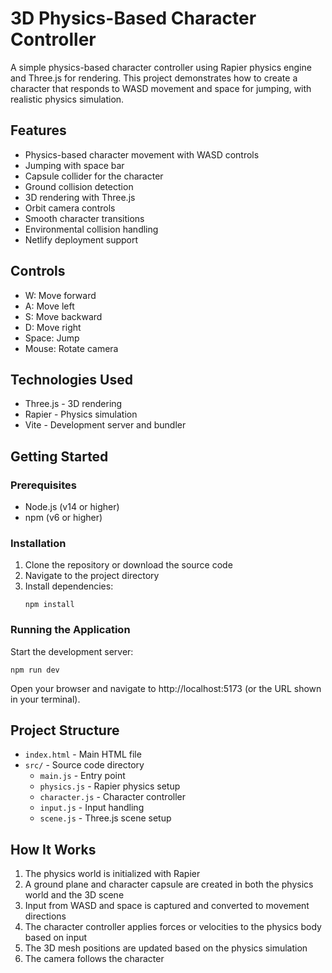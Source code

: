 # 3D Physics-Based Character Controller

A simple physics-based character controller using Rapier physics engine and Three.js for rendering. This project demonstrates how to create a character that responds to WASD movement and space for jumping, with realistic physics simulation.

## Features

- Physics-based character movement with WASD controls
- Jumping with space bar
- Capsule collider for the character
- Ground collision detection
- 3D rendering with Three.js
- Orbit camera controls
- Smooth character transitions
- Environmental collision handling
- Netlify deployment support

## Controls

- W: Move forward
- A: Move left
- S: Move backward
- D: Move right
- Space: Jump
- Mouse: Rotate camera

## Technologies Used

- Three.js - 3D rendering
- Rapier - Physics simulation
- Vite - Development server and bundler

## Getting Started

### Prerequisites

- Node.js (v14 or higher)
- npm (v6 or higher)

### Installation

1. Clone the repository or download the source code
2. Navigate to the project directory
3. Install dependencies:
   ```
   npm install
   ```

### Running the Application

Start the development server:

```
npm run dev
```

Open your browser and navigate to http://localhost:5173 (or the URL shown in your terminal).

## Project Structure

- `index.html` - Main HTML file
- `src/` - Source code directory
  - `main.js` - Entry point
  - `physics.js` - Rapier physics setup
  - `character.js` - Character controller
  - `input.js` - Input handling
  - `scene.js` - Three.js scene setup

## How It Works

1. The physics world is initialized with Rapier
2. A ground plane and character capsule are created in both the physics world and the 3D scene
3. Input from WASD and space is captured and converted to movement directions
4. The character controller applies forces or velocities to the physics body based on input
5. The 3D mesh positions are updated based on the physics simulation
6. The camera follows the character 